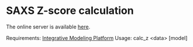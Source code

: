 # SAXS Z-score calculation
The online server is available [here](https://pharm.kuleuven.be/apps/biocryst/saxszs.php).

Requirements: [Integrative Modeling Platform](https://integrativemodeling.org/)
Usage: calc_z \<data\> [model]
